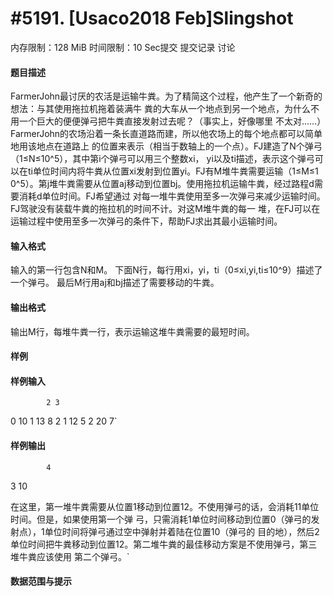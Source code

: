 
# #5191. [Usaco2018 Feb]Slingshot
内存限制：128 MiB 时间限制：10 Sec提交 提交记录 讨论
#### 题目描述
FarmerJohn最讨厌的农活是运输牛粪。为了精简这个过程，他产生了一个新奇的想法：与其使用拖拉机拖着装满牛
粪的大车从一个地点到另一个地点，为什么不用一个巨大的便便弹弓把牛粪直接发射过去呢？（事实上，好像哪里
不太对……）FarmerJohn的农场沿着一条长直道路而建，所以他农场上的每个地点都可以简单地用该地点在道路上
的位置来表示（相当于数轴上的一个点）。FJ建造了N个弹弓（1≤N≤10^5），其中第i个弹弓可以用三个整数xi，
yi以及ti描述，表示这个弹弓可以在ti单位时间内将牛粪从位置xi发射到位置yi。FJ有M堆牛粪需要运输（1≤M≤1
0^5）。第j堆牛粪需要从位置aj移动到位置bj。使用拖拉机运输牛粪，经过路程d需要消耗d单位时间。FJ希望通过
对每一堆牛粪使用至多一次弹弓来减少运输时间。FJ驾驶没有装载牛粪的拖拉机的时间不计。对这M堆牛粪的每一
堆，在FJ可以在运输过程中使用至多一次弹弓的条件下，帮助FJ求出其最小运输时间。

#### 输入格式

输入的第一行包含N和M。
下面N行，每行用xi，yi，ti（0≤xi,yi,ti≤10^9）描述了一个弹弓。
最后M行用aj和bj描述了需要移动的牛粪。


#### 输出格式
输出M行，每堆牛粪一行，表示运输这堆牛粪需要的最短时间。

#### 样例

#### 样例输入

			2 3
0 10 1
13 8 2
1 12
5 2
20 7`
#### 样例输出

			4
3
10

在这里，第一堆牛粪需要从位置1移动到位置12。不使用弹弓的话，会消耗11单位时间。但是，如果使用第一个弹
弓，只需消耗1单位时间移动到位置0（弹弓的发射点），1单位时间将弹弓通过空中弹射并着陆在位置10（弹弓的
目的地），然后2单位时间把牛粪移动到位置12。第二堆牛粪的最佳移动方案是不使用弹弓，第三堆牛粪应该使用
第二个弹弓。`
#### 数据范围与提示

